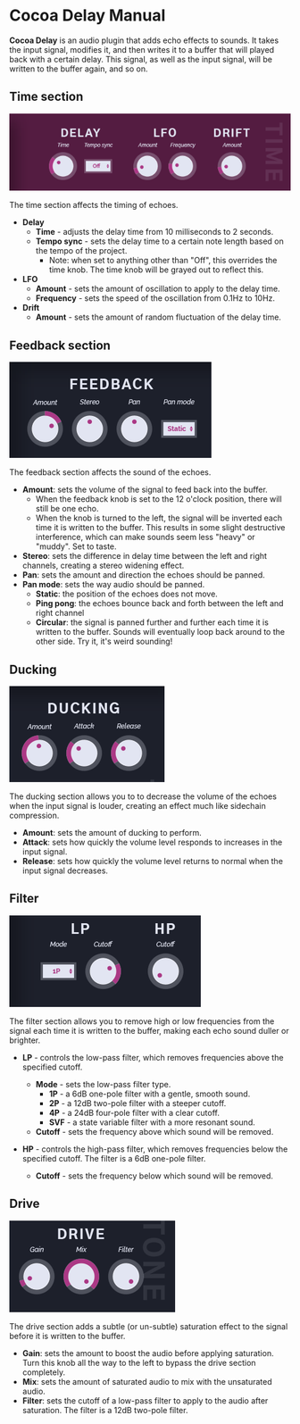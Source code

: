 # Cocoa Delay Manual

**Cocoa Delay** is an audio plugin that adds echo effects to sounds. It takes the input signal, modifies it, and then writes it to a buffer that will played back with a certain delay. This signal, as well as the input signal, will be written to the buffer again, and so on.

## Time section

![Time section screenshot](images\time.png)

The time section affects the timing of echoes.

- **Delay**
	- **Time** - adjusts the delay time from 10 milliseconds to 2 seconds.
	- **Tempo sync** - sets the delay time to a certain note length based on the tempo of the project.
		- Note: when set to anything other than "Off", this overrides the time knob. The time knob will be grayed out to reflect this.
- **LFO**
	- **Amount** - sets the amount of oscillation to apply to the delay time.
	- **Frequency** - sets the speed of the oscillation from 0.1Hz to 10Hz.
- **Drift**
	- **Amount** - sets the amount of random fluctuation of the delay time.

## Feedback section

![Feedback section screenshot](images\feedback.png)

The feedback section affects the sound of the echoes.

- **Amount**: sets the volume of the signal to feed back into the buffer.
	- When the feedback knob is set to the 12 o'clock position, there will still be one echo.
	- When the knob is turned to the left, the signal will be inverted each time it is written to the buffer. This results in some slight destructive interference, which can make sounds seem less "heavy" or "muddy". Set to taste.
- **Stereo**: sets the difference in delay time between the left and right channels, creating a stereo widening effect.
- **Pan**: sets the amount and direction the echoes should be panned.
- **Pan mode**: sets the way audio should be panned.
	- **Static**: the position of the echoes does not move.
	- **Ping pong**: the echoes bounce back and forth between the left and right channel
	- **Circular**: the signal is panned further and further each time it is written to the buffer. Sounds will eventually loop back around to the other side. Try it, it's weird sounding!

## Ducking

![Ducking section screenshot](images\ducking.png)

The ducking section allows you to to decrease the volume of the echoes when the input signal is louder, creating an effect much like sidechain compression.

- **Amount**: sets the amount of ducking to perform.
- **Attack**: sets how quickly the volume level responds to increases in the input signal.
- **Release**: sets how quickly the volume level returns to normal when the input signal decreases.

## Filter

![Filter section screenshot](images\filter.png)

The filter section allows you to remove high or low frequencies from the signal each time it is written to the buffer, making each echo sound duller or brighter.

- **LP** - controls the low-pass filter, which removes frequencies above the specified cutoff.
	- **Mode** - sets the low-pass filter type.
		- **1P** - a 6dB one-pole filter with a gentle, smooth sound.
		- **2P** - a 12dB two-pole filter with a steeper cutoff.
		- **4P** - a 24dB four-pole filter with a clear cutoff.
		- **SVF** - a state variable filter with a more resonant sound.
	- **Cutoff** - sets the frequency above which sound will be removed.

- **HP** - controls the high-pass filter, which removes frequencies below the specified cutoff. The filter is a 6dB one-pole filter.
	- **Cutoff** - sets the frequency below which sound will be removed.

## Drive

![Drive section screenshot](images\drive.png)

The drive section adds a subtle (or un-subtle) saturation effect to the signal before it is written to the buffer.

- **Gain**: sets the amount to boost the audio before applying saturation. Turn this knob all the way to the left to bypass the drive section completely.
- **Mix**: sets the amount of saturated audio to mix with the unsaturated audio.
- **Filter**: sets the cutoff of a low-pass filter to apply to the audio after saturation. The filter is a 12dB two-pole filter.